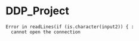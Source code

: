 DDP_Project
=======================

```
Error in readLines(if (is.character(input2)) { : 
  cannot open the connection
```
